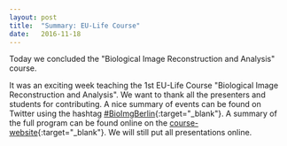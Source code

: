 ```yaml
---
layout: post
title:  "Summary: EU-Life Course"
date:   2016-11-18    
---
```


Today we concluded the "Biological Image Reconstruction and Analysis" course.

It was an exciting week teaching the 1st EU-Life Course "Biological Image Reconstruction and Analysis". We want to thank all the presenters and students for contributing. A nice summary of events can be found on Twitter using the hashtag [#BioImgBerlin](https://twitter.com/search?q=%23BioImgBerlin&src=typd){:target="_blank"}. A summary of the full program can be found online on the [course-website](http://bioimage2016.mdc-berlin.de){:target="_blank"}. We will still put all presentations online.
